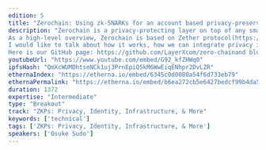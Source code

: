 ```yaml
---
edition: 5
title: "Zerochain: Using zk-SNARKs for an account based privacy-preserving blockchain"
description: "Zerochain is a privacy-protecting layer on top of any smart contract platforms like Substrate and Ethereum. 
As a high-level overview, Zerochain is based on Zether protocol(https://crypto.stanford.edu/~buenz/papers/zether.pdf) which is privacy-oriented payment protocol on top of smart contracts. Though this original specification uses Sigma-bullets as zero-knowledge proving systems, instead we use zk-SNARKs for the efficiency reason.
I would like to talk about how it works, how we can integrate privacy into the account-based approach.Currently supported for the only Substrate, but it can be supported for Ethereum as well because Zerochain and Zether protocols can be compatible with any smart contract platforms.
Here is our GitHub page: https://github.com/LayerXcom/zero-chainand blog post: https://medium.com/layerx/announcing-zerochain-5b08e158355d"
youtubeUrl: "https://www.youtube.com/embed/G92_kfZHWq0"
ipfsHash: "QmXcWUMDhtseNCk1uj3PrnEpiQ5kM6WwEiqENhpr2DvLZR"
ethernaIndex: "https://etherna.io/embed/6345c0d0080a54f6d733eb79"
ethernaPermalink: "https://etherna.io/embed/b6ea272cb5e6427bedcf99b4da54a55fe51ac3911e4298dcbf555cf80b98fc3e"
duration: 1372
expertise: "Intermediate"
type: "Breakout"
track: "ZKPs: Privacy, Identity, Infrastructure, & More"
keywords: ['technical']
tags: ['ZKPs: Privacy, Identity, Infrastructure, & More']
speakers: ['Osuke Sudo']
---
```

